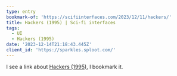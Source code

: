 ```yaml
---
type: entry
bookmark-of: 'https://scifiinterfaces.com/2023/12/11/hackers/'
title: Hackers (1995) | Sci-fi interfaces
tags:
  - UI
  - Hackers (1995)
date: '2023-12-14T21:18:43.445Z'
client_id: 'https://sparkles.sploot.com/'
---
```

I see a link about [Hackers (1995)](https://www.imdb.com/title/tt0113243/), I bookmark it.
